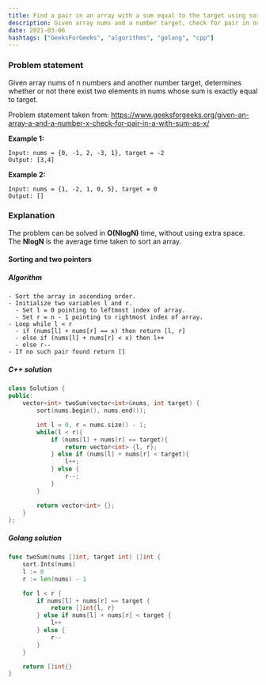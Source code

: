 ```yaml
---
title: Find a pair in an array with a sum equal to the target using sorting.
description: Given array nums and a number target, check for pair in nums with sum as target.
date: 2021-03-06
hashtags: ["GeeksForGeeks", "algorithms", "golang", "cpp"]
---
```


### Problem statement

Given array nums of n numbers and another number target, determines
whether or not there exist two elements in nums whose sum is exactly equal to target.

Problem statement taken from:
<a href="https://www.geeksforgeeks.org/given-an-array-a-and-a-number-x-check-for-pair-in-a-with-sum-as-x/" target="_blank">
  https://www.geeksforgeeks.org/given-an-array-a-and-a-number-x-check-for-pair-in-a-with-sum-as-x/
</a>

**Example 1:**
```
Input: nums = {0, -1, 2, -3, 1}, target = -2
Output: [3,4]
```

**Example 2:**
```
Input: nums = {1, -2, 1, 0, 5}, target = 0
Output: []
```

### Explanation

The problem can be solved in **O(NlogN)** time, without using extra space.
The **NlogN** is the average time taken to sort an array.

#### Sorting and two pointers

##### Algorithm

```
- Sort the array in ascending order.
- Initialize two variables l and r.
  - Set l = 0 pointing to leftmost index of array.
  - Set r = n - 1 pointing to rightmost index of array.
- Loop while l < r
  - if (nums[l] + nums[r] == x) then return [l, r]
  - else if (nums[l] + nums[r] < x) then l++
  - else r--
- If no such pair found return []
```

##### C++ solution

```cpp
class Solution {
public:
    vector<int> twoSum(vector<int>&nums, int target) {
        sort(nums.begin(), nums.end());

        int l = 0, r = nums.size() - 1;
        while(l < r){
            if (nums[l] + nums[r] == target){
                return vector<int> {l, r};
            } else if (nums[l] + nums[r] < target){
                l++;
            } else {
                r--;
            }
        }

        return vector<int> {};
    }
};
```

##### Golang solution

```go
func twoSum(nums []int, target int) []int {
    sort.Ints(nums)
    l := 0
    r := len(nums) - 1

    for l < r {
        if nums[l] + nums[r] == target {
            return []int{l, r}
        } else if nums[l] + nums[r] < target {
            l++
        } else {
            r--
        }
    }

    return []int{}
}
```
